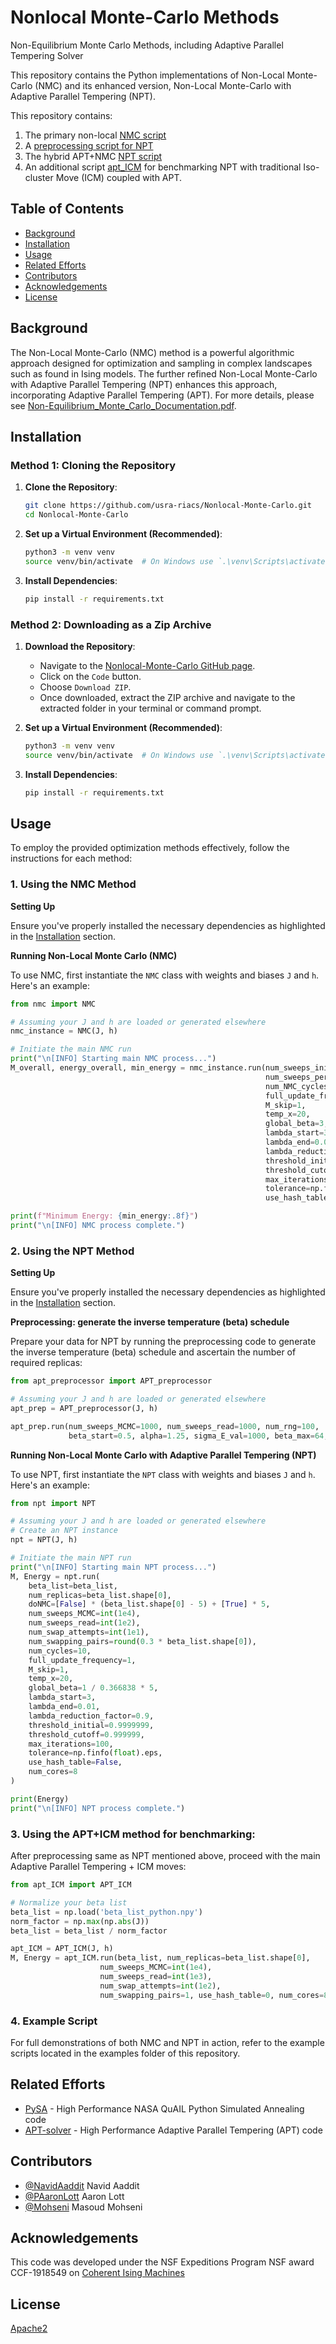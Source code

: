 # Nonlocal Monte-Carlo Methods
Non-Equilibrium Monte Carlo Methods, including Adaptive Parallel Tempering Solver

This repository contains the Python implementations of Non-Local Monte-Carlo (NMC) and its enhanced version, Non-Local Monte-Carlo with Adaptive Parallel Tempering (NPT).

This repository contains:

1. The primary non-local [NMC script](https://github.com/usra-riacs/Nonlocal-Monte-Carlo/blob/main/NMC/nmc.py)
2. A [preprocessing script for NPT](https://github.com/usra-riacs/Nonlocal-Monte-Carlo/blob/main/NPT/apt_preprocessor.py)
3. The hybrid APT+NMC [NPT script](https://github.com/usra-riacs/Nonlocal-Monte-Carlo/blob/main/NPT/npt.py)
4. An additional script [apt_ICM](https://github.com/usra-riacs/Nonlocal-Monte-Carlo/blob/main/NPT/apt_ICM.py) for benchmarking NPT with traditional Iso-cluster Move (ICM) coupled with APT.

## Table of Contents

- [Background](#background)
- [Installation](#installation)
- [Usage](#usage)
- [Related Efforts](#related-efforts)
- [Contributors](#contributors)
- [Acknowledgements](#acknowledgements)
- [License](#license)

## Background

The Non-Local Monte-Carlo (NMC) method is a powerful algorithmic approach designed for optimization and sampling in complex landscapes such as found in Ising models. The further refined Non-Local Monte-Carlo with Adaptive Parallel Tempering (NPT) enhances this approach, incorporating Adaptive Parallel Tempering (APT). For more details, please see [Non-Equilibrium_Monte_Carlo_Documentation.pdf](https://github.com/usra-riacs/Nonlocal-Monte-Carlo/blob/main/Non_equilibrium_Monte_Carlo_Documentation.pdf).



## Installation

### Method 1: Cloning the Repository

1. **Clone the Repository**:
    ```bash
    git clone https://github.com/usra-riacs/Nonlocal-Monte-Carlo.git
    cd Nonlocal-Monte-Carlo
    ```

2. **Set up a Virtual Environment (Recommended)**:
    ```bash
    python3 -m venv venv
    source venv/bin/activate  # On Windows use `.\venv\Scripts\activate`
    ```

3. **Install Dependencies**:
    ```bash
    pip install -r requirements.txt
    ```

### Method 2: Downloading as a Zip Archive

1. **Download the Repository**:
    - Navigate to the [Nonlocal-Monte-Carlo GitHub page](https://github.com/usra-riacs/Nonlocal-Monte-Carlo).
    - Click on the `Code` button.
    - Choose `Download ZIP`.
    - Once downloaded, extract the ZIP archive and navigate to the extracted folder in your terminal or command prompt.

2. **Set up a Virtual Environment (Recommended)**:
    ```bash
    python3 -m venv venv
    source venv/bin/activate  # On Windows use `.\venv\Scripts\activate`
    ```

3. **Install Dependencies**:
    ```bash
    pip install -r requirements.txt
    ```

## Usage

To employ the provided optimization methods effectively, follow the instructions for each method:

### 1. Using the NMC Method

**Setting Up**

Ensure you've properly installed the necessary dependencies as highlighted in the [Installation](#installation) section.

**Running Non-Local Monte Carlo (NMC)**

To use NMC, first instantiate the `NMC` class with weights and biases `J` and `h`. Here's an example:

```python
from nmc import NMC

# Assuming your J and h are loaded or generated elsewhere
nmc_instance = NMC(J, h)

# Initiate the main NMC run
print("\n[INFO] Starting main NMC process...")
M_overall, energy_overall, min_energy = nmc_instance.run(num_sweeps_initial=int(1e4),
                                                         num_sweeps_per_NMC_phase=int(1e4),
                                                         num_NMC_cycles=10,
                                                         full_update_frequency=1,
                                                         M_skip=1,
                                                         temp_x=20,
                                                         global_beta=3,
                                                         lambda_start=3,
                                                         lambda_end=0.01,
                                                         lambda_reduction_factor=0.9,
                                                         threshold_initial=0.9999999,
                                                         threshold_cutoff=0.999999,
                                                         max_iterations=100,
                                                         tolerance=np.finfo(float).eps,
                                                         use_hash_table=False)

print(f"Minimum Energy: {min_energy:.8f}")
print("\n[INFO] NMC process complete.")
```

### 2. Using the NPT Method

**Setting Up**

Ensure you've properly installed the necessary dependencies as highlighted in the [Installation](#installation) section.


**Preprocessing: generate the inverse temperature (beta) schedule**

Prepare your data for NPT by running the preprocessing code to generate the inverse temperature (beta) schedule and ascertain the number of required replicas:

```python
from apt_preprocessor import APT_preprocessor

# Assuming your J and h are loaded or generated elsewhere
apt_prep = APT_preprocessor(J, h)

apt_prep.run(num_sweeps_MCMC=1000, num_sweeps_read=1000, num_rng=100,
             beta_start=0.5, alpha=1.25, sigma_E_val=1000, beta_max=64, use_hash_table=0, num_cores=8)
```

**Running Non-Local Monte Carlo with Adaptive Parallel Tempering (NPT)**

To use NPT, first instantiate the `NPT` class with weights and biases `J` and `h`. Here's an example:

```python
from npt import NPT

# Assuming your J and h are loaded or generated elsewhere
# Create an NPT instance
npt = NPT(J, h)

# Initiate the main NPT run
print("\n[INFO] Starting main NPT process...")
M, Energy = npt.run(
    beta_list=beta_list,
    num_replicas=beta_list.shape[0],
    doNMC=[False] * (beta_list.shape[0] - 5) + [True] * 5,
    num_sweeps_MCMC=int(1e4),
    num_sweeps_read=int(1e2),
    num_swap_attempts=int(1e1),
    num_swapping_pairs=round(0.3 * beta_list.shape[0]),
    num_cycles=10,
    full_update_frequency=1,
    M_skip=1,
    temp_x=20,
    global_beta=1 / 0.366838 * 5,
    lambda_start=3,
    lambda_end=0.01,
    lambda_reduction_factor=0.9,
    threshold_initial=0.9999999,
    threshold_cutoff=0.999999,
    max_iterations=100,
    tolerance=np.finfo(float).eps,
    use_hash_table=False,
    num_cores=8
)

print(Energy)
print("\n[INFO] NPT process complete.")

```
### 3. Using the APT+ICM method for benchmarking:

After preprocessing same as NPT mentioned above, proceed with the main Adaptive Parallel Tempering + ICM moves:

```python
from apt_ICM import APT_ICM

# Normalize your beta list
beta_list = np.load('beta_list_python.npy')
norm_factor = np.max(np.abs(J))
beta_list = beta_list / norm_factor

apt_ICM = APT_ICM(J, h)
M, Energy = apt_ICM.run(beta_list, num_replicas=beta_list.shape[0],
                    num_sweeps_MCMC=int(1e4),
                    num_sweeps_read=int(1e3),
                    num_swap_attempts=int(1e2),
                    num_swapping_pairs=1, use_hash_table=0, num_cores=8)
```

### 4. Example Script

For full demonstrations of both NMC and NPT in action, refer to the example scripts located in the examples folder of this repository.

## Related Efforts
- [PySA](https://github.com/nasa/PySA) - High Performance NASA QuAIL Python Simulated Annealing code
- [APT-solver](https://github.com/usra-riacs/APT-solver) - High Performance Adaptive Parallel Tempering (APT) code

## Contributors
- [@NavidAaddit](https://github.com/navidaadit) Navid Aaddit
- [@PAaronLott](https://github.com/PAaronLott) Aaron Lott
- [@Mohseni](https://github.com/mohseni7) Masoud Mohseni

## Acknowledgements

This code was developed under the NSF Expeditions Program NSF award CCF-1918549 on [Coherent Ising Machines](https://cohesing.org/)

## License

[Apache2](LICENSE)
